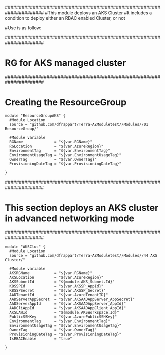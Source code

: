 ######################################################################
#This module deploys an AKS Cluster
#It includes a condition to deploy either an RBAC enabled Cluster, or not


#Use is as follow:

######################################################################
# RG for AKS managed cluster
######################################################################

# Creating the ResourceGroup
```hcl
module "ResourceGroupAKS" {
  #Module Location
  source = "github.com/dfrappart/Terra-AZModuletest//Modules//01 ResourceGroup/"

  #Module variable
  RGName              = "${var.RGName}"
  RGLocation          = "${var.AzureRegion}"
  EnvironmentTag      = "${var.EnvironmentTag}"
  EnvironmentUsageTag = "${var.EnvironmentUsageTag}"
  OwnerTag            = "${var.OwnerTag}"
  ProvisioningDateTag = "${var.ProvisioningDateTag}"

}
```
######################################################################
# This section deploys an AKS cluster in advanced networking mode
######################################################################


```hcl
module "AKSClus" {
  #Module Location
  source = "github.com/dfrappart/Terra-AZModuletest//Modules//44 AKS Cluster/"

  #Module variable
  AKSRGName           = "${var.RGName}"
  AKSLocation         = "${var.AzureRegion}"
  AKSSubnetId         = "${module.AKS_Subnet.Id}"
  K8SSPId             = "${var.AKSSP_AppId}"
  K8SSPSecret         = "${var.AKSSP_Secret}"
  AADTenantId         = "${var.AzureTenantID}"
  AADServerAppSecret  = "${var.AKSAADAppServer_AppSecret}"
  AADServerAppId      = "${var.AKSAADAppServer_AppId}"
  AADCliAppId         = "${var.AKSAADAppClient_AppId}"
  AKSLAWId            = "${module.AKSWorkspace.Id}"
  PublicSSHKey        = "${var.AzurePublicSSHKey}"
  EnvironmentTag      = "${var.EnvironmentTag}"
  EnvironmentUsageTag = "${var.EnvironmentUsageTag}"
  OwnerTag            = "${var.OwnerTag}"
  ProvisioningDateTag = "${var.ProvisioningDateTag}"
  IsRBACEnable        = "true"

}

```